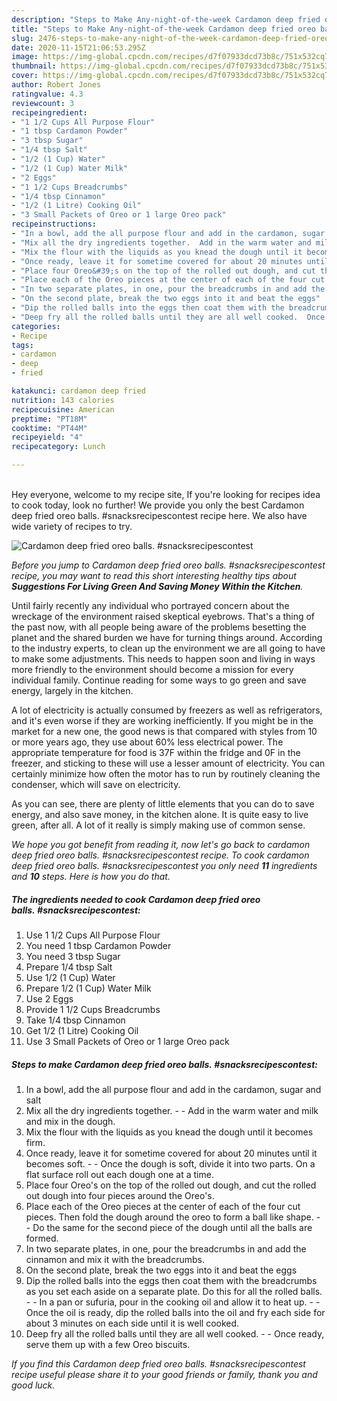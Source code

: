 ```yaml
---
description: "Steps to Make Any-night-of-the-week Cardamon deep fried oreo balls. #snacksrecipescontest"
title: "Steps to Make Any-night-of-the-week Cardamon deep fried oreo balls. #snacksrecipescontest"
slug: 2476-steps-to-make-any-night-of-the-week-cardamon-deep-fried-oreo-balls-snacksrecipescontest
date: 2020-11-15T21:06:53.295Z
image: https://img-global.cpcdn.com/recipes/d7f07933dcd73b8c/751x532cq70/cardamon-deep-fried-oreo-balls-snacksrecipescontest-recipe-main-photo.jpg
thumbnail: https://img-global.cpcdn.com/recipes/d7f07933dcd73b8c/751x532cq70/cardamon-deep-fried-oreo-balls-snacksrecipescontest-recipe-main-photo.jpg
cover: https://img-global.cpcdn.com/recipes/d7f07933dcd73b8c/751x532cq70/cardamon-deep-fried-oreo-balls-snacksrecipescontest-recipe-main-photo.jpg
author: Robert Jones
ratingvalue: 4.3
reviewcount: 3
recipeingredient:
- "1 1/2 Cups All Purpose Flour"
- "1 tbsp Cardamon Powder"
- "3 tbsp Sugar"
- "1/4 tbsp Salt"
- "1/2 (1 Cup) Water"
- "1/2 (1 Cup) Water Milk"
- "2 Eggs"
- "1 1/2 Cups Breadcrumbs"
- "1/4 tbsp Cinnamon"
- "1/2 (1 Litre) Cooking Oil"
- "3 Small Packets of Oreo or 1 large Oreo pack"
recipeinstructions:
- "In a bowl, add the all purpose flour and add in the cardamon, sugar and salt"
- "Mix all the dry ingredients together.  Add in the warm water and milk and mix in the dough."
- "Mix the flour with the liquids as you knead the dough until it becomes firm."
- "Once ready, leave it for sometime covered for about 20 minutes until it becomes soft.  Once the dough is soft, divide it into two parts. On a flat surface roll out each dough one at a time."
- "Place four Oreo&#39;s on the top of the rolled out dough, and cut the rolled out dough into four pieces around the Oreo&#39;s."
- "Place each of the Oreo pieces at the center of each of the four cut pieces. Then fold the dough around the oreo to form a ball like shape.  Do the same for the second piece of the dough until all the balls are formed."
- "In two separate plates, in one, pour the breadcrumbs in and add the cinnamon and mix it with the breadcrumbs."
- "On the second plate, break the two eggs into it and beat the eggs"
- "Dip the rolled balls into the eggs then coat them with the breadcrumbs as you set each aside on a separate plate. Do this for all the rolled balls.  In a pan or sufuria, pour in the cooking oil and allow it to heat up.  Once the oil is ready, dip the rolled balls into the oil and fry each side for about 3 minutes on each side until it is well cooked."
- "Deep fry all the rolled balls until they are all well cooked.  Once ready, serve them up with a few Oreo biscuits."
categories:
- Recipe
tags:
- cardamon
- deep
- fried

katakunci: cardamon deep fried 
nutrition: 143 calories
recipecuisine: American
preptime: "PT18M"
cooktime: "PT44M"
recipeyield: "4"
recipecategory: Lunch

---
```

<br>
Hey everyone, welcome to my recipe site, If you're looking for recipes idea to cook today, look no further! We provide you only the best Cardamon deep fried oreo balls. #snacksrecipescontest recipe here. We also have wide variety of recipes to try.
<br>


![Cardamon deep fried oreo balls. #snacksrecipescontest](https://img-global.cpcdn.com/recipes/d7f07933dcd73b8c/751x532cq70/cardamon-deep-fried-oreo-balls-snacksrecipescontest-recipe-main-photo.jpg)

<i>Before you jump to Cardamon deep fried oreo balls. #snacksrecipescontest recipe, you may want to read this short interesting healthy tips about 
<strong>Suggestions For Living Green And Saving Money Within the Kitchen</strong>.</i>
</br>

Until fairly recently any individual who portrayed concern about the wreckage of the environment raised skeptical eyebrows. That's a thing of the past now, with all people being aware of the problems besetting the planet and the shared burden we have for turning things around. According to the industry experts, to clean up the environment we are all going to have to make some adjustments. This needs to happen soon and living in ways more friendly to the environment should become a mission for every individual family. Continue reading for some ways to go green and save energy, largely in the kitchen.

A lot of electricity is actually consumed by freezers as well as refrigerators, and it's even worse if they are working inefficiently. If you might be in the market for a new one, the good news is that compared with styles from 10 or more years ago, they use about 60% less electrical power. The appropriate temperature for food is 37F within the fridge and 0F in the freezer, and sticking to these will use a lesser amount of electricity. You can certainly minimize how often the motor has to run by routinely cleaning the condenser, which will save on electricity.

As you can see, there are plenty of little elements that you can do to save energy, and also save money, in the kitchen alone. It is quite easy to live green, after all. A lot of it really is simply making use of common sense.


<i>We hope you got benefit from reading it, now let's go back to cardamon deep fried oreo balls. #snacksrecipescontest recipe. To cook cardamon deep fried oreo balls. #snacksrecipescontest you only need <strong>11</strong> ingredients and <strong>10</strong> steps. Here is how you do that.
</i>

##### The ingredients needed to cook Cardamon deep fried oreo balls. #snacksrecipescontest:

1. Use 1 1/2 Cups All Purpose Flour
1. You need 1 tbsp Cardamon Powder
1. You need 3 tbsp Sugar
1. Prepare 1/4 tbsp Salt
1. Use 1/2 (1 Cup) Water
1. Prepare 1/2 (1 Cup) Water Milk
1. Use 2 Eggs
1. Provide 1 1/2 Cups Breadcrumbs
1. Take 1/4 tbsp Cinnamon
1. Get 1/2 (1 Litre) Cooking Oil
1. Use 3 Small Packets of Oreo or 1 large Oreo pack


##### Steps to make Cardamon deep fried oreo balls. #snacksrecipescontest:

1. In a bowl, add the all purpose flour and add in the cardamon, sugar and salt
1. Mix all the dry ingredients together. -  - Add in the warm water and milk and mix in the dough.
1. Mix the flour with the liquids as you knead the dough until it becomes firm.
1. Once ready, leave it for sometime covered for about 20 minutes until it becomes soft. -  - Once the dough is soft, divide it into two parts. On a flat surface roll out each dough one at a time.
1. Place four Oreo&#39;s on the top of the rolled out dough, and cut the rolled out dough into four pieces around the Oreo&#39;s.
1. Place each of the Oreo pieces at the center of each of the four cut pieces. Then fold the dough around the oreo to form a ball like shape. -  - Do the same for the second piece of the dough until all the balls are formed.
1. In two separate plates, in one, pour the breadcrumbs in and add the cinnamon and mix it with the breadcrumbs.
1. On the second plate, break the two eggs into it and beat the eggs
1. Dip the rolled balls into the eggs then coat them with the breadcrumbs as you set each aside on a separate plate. Do this for all the rolled balls. -  - In a pan or sufuria, pour in the cooking oil and allow it to heat up. -  - Once the oil is ready, dip the rolled balls into the oil and fry each side for about 3 minutes on each side until it is well cooked.
1. Deep fry all the rolled balls until they are all well cooked. -  - Once ready, serve them up with a few Oreo biscuits.


<i>If you find this Cardamon deep fried oreo balls. #snacksrecipescontest recipe useful please share it to your good friends or family, thank you and good luck.</i>
